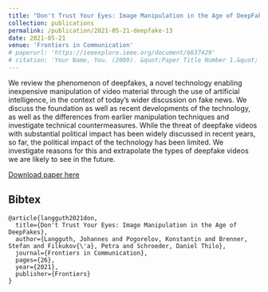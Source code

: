```yaml
---
title: "Don't Trust Your Eyes: Image Manipulation in the Age of DeepFakes"
collection: publications
permalink: /publication/2021-05-21-deepfake-13
date: 2021-05-21
venue: 'Frontiers in Communication'
# paperurl: 'https://ieeexplore.ieee.org/document/6637429'
# citation: 'Your Name, You. (2009). &quot;Paper Title Number 1.&quot; <i>Journal 1</i>. 1(1).'
---
```

We review the phenomenon of deepfakes, a novel technology enabling inexpensive manipulation of video material through the use of artificial intelligence, in the context of today’s wider discussion on fake news. We discuss the foundation as well as recent developments of the technology, as well as the differences from earlier manipulation techniques and investigate technical countermeasures. While the threat of deepfake videos with substantial political impact has been widely discussed in recent years, so far, the political impact of the technology has been limited. We investigate reasons for this and extrapolate the types of deepfake videos we are likely to see in the future.

[Download paper here](https://www.researchgate.net/publication/351843830_Don't_Trust_Your_Eyes_Image_Manipulation_in_the_Age_of_DeepFakes)

## Bibtex

```
@article{langguth2021don,
  title={Don't Trust Your Eyes: Image Manipulation in the Age of DeepFakes},
  author={Langguth, Johannes and Pogorelov, Konstantin and Brenner, Stefan and Filkukov{\'a}, Petra and Schroeder, Daniel Thilo},
  journal={Frontiers in Communication},
  pages={26},
  year={2021},
  publisher={Frontiers}
}
```